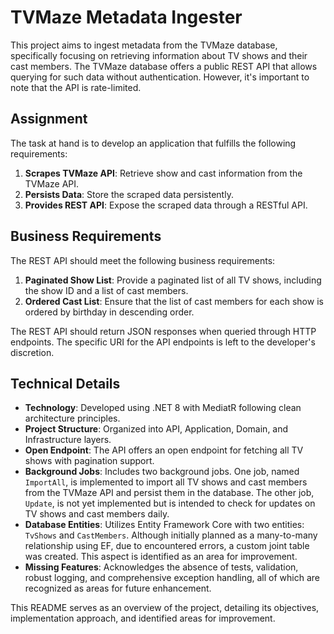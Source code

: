 # TVMaze Metadata Ingester

This project aims to ingest metadata from the TVMaze database, specifically focusing on retrieving information about TV shows and their cast members. The TVMaze database offers a public REST API that allows querying for such data without authentication. However, it's important to note that the API is rate-limited.

## Assignment

The task at hand is to develop an application that fulfills the following requirements:

1. **Scrapes TVMaze API**: Retrieve show and cast information from the TVMaze API.
2. **Persists Data**: Store the scraped data persistently.
3. **Provides REST API**: Expose the scraped data through a RESTful API.

## Business Requirements

The REST API should meet the following business requirements:

1. **Paginated Show List**: Provide a paginated list of all TV shows, including the show ID and a list of cast members.
2. **Ordered Cast List**: Ensure that the list of cast members for each show is ordered by birthday in descending order.

The REST API should return JSON responses when queried through HTTP endpoints. The specific URI for the API endpoints is left to the developer's discretion.

## Technical Details

- **Technology**: Developed using .NET 8 with MediatR following clean architecture principles.
- **Project Structure**: Organized into API, Application, Domain, and Infrastructure layers.
- **Open Endpoint**: The API offers an open endpoint for fetching all TV shows with pagination support.
- **Background Jobs**: Includes two background jobs. One job, named `ImportAll`, is implemented to import all TV shows and cast members from the TVMaze API and persist them in the database. The other job, `Update`, is not yet implemented but is intended to check for updates on TV shows and cast members daily.
- **Database Entities**: Utilizes Entity Framework Core with two entities: `TvShows` and `CastMembers`. Although initially planned as a many-to-many relationship using EF, due to encountered errors, a custom joint table was created. This aspect is identified as an area for improvement.
- **Missing Features**: Acknowledges the absence of tests, validation, robust logging, and comprehensive exception handling, all of which are recognized as areas for future enhancement.

This README serves as an overview of the project, detailing its objectives, implementation approach, and identified areas for improvement.
